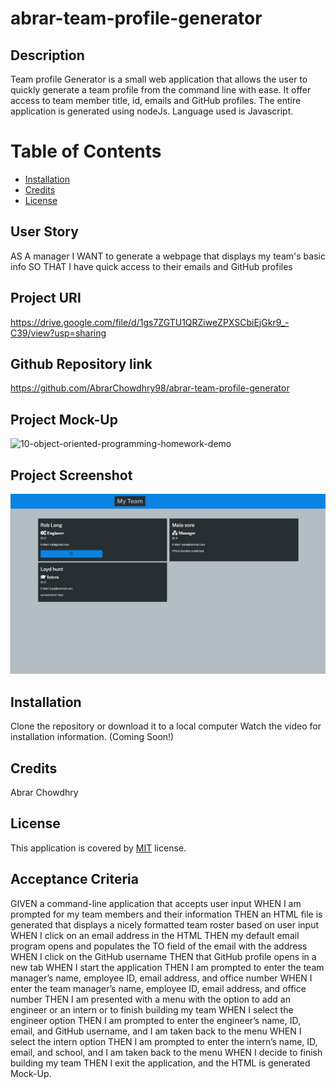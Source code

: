 # abrar-team-profile-generator
## Description
Team profile Generator is a small web application that allows the user to quickly generate a team profile from the command line with ease. It offer access to team member title, id, emails and GitHub profiles. The entire application is generated using nodeJs. Language used is Javascript.

# Table of Contents
* [Installation](#installation)
* [Credits](#credits)
* [License](#license)

## User Story
AS A manager
I WANT to generate a webpage that displays my team's basic info
SO THAT I have quick access to their emails and GitHub profiles

## Project URl
https://drive.google.com/file/d/1gs7ZGTU1QRZiweZPXSCbiEjGkr9_-C39/view?usp=sharing

## Github Repository link
https://github.com/AbrarChowdhry98/abrar-team-profile-generator

## Project Mock-Up
![10-object-oriented-programming-homework-demo](https://user-images.githubusercontent.com/57843842/131204950-31bcd09a-b236-42e8-8993-ba57fd487090.png)


## Project Screenshot
![team-profile-gen-Screenshot_01](https://github.com/AbrarChowdhry98/abrar-team-profile-generator/blob/main/src/images/Screenshot%20.jpg)

## Installation
Clone the repository or download it to a local computer
Watch the video for installation information. (Coming Soon!)

## Credits
Abrar Chowdhry

## License
This application is covered by [MIT](https://opensource.org/licenses/MIT) license.

## Acceptance Criteria
GIVEN a command-line application that accepts user input
WHEN I am prompted for my team members and their information
THEN an HTML file is generated that displays a nicely formatted team roster based on user input
WHEN I click on an email address in the HTML
THEN my default email program opens and populates the TO field of the email with the address
WHEN I click on the GitHub username
THEN that GitHub profile opens in a new tab
WHEN I start the application
THEN I am prompted to enter the team manager’s name, employee ID, email address, and office number
WHEN I enter the team manager’s name, employee ID, email address, and office number
THEN I am presented with a menu with the option to add an engineer or an intern or to finish building my team
WHEN I select the engineer option
THEN I am prompted to enter the engineer’s name, ID, email, and GitHub username, and I am taken back to the menu
WHEN I select the intern option
THEN I am prompted to enter the intern’s name, ID, email, and school, and I am taken back to the menu
WHEN I decide to finish building my team
THEN I exit the application, and the HTML is generated
Mock-Up.
